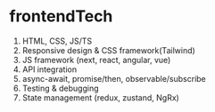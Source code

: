 # frontendTech

1. HTML, CSS, JS/TS
2. Responsive design & CSS framework(Tailwind)
3. JS framework (next, react, angular, vue)
4. API integration
5. async-await, promise/then, observable/subscribe
6. Testing & debugging
7. State management (redux, zustand, NgRx)
